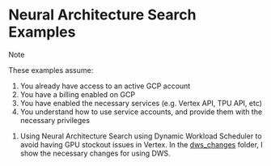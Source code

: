 # Neural Architecture Search Examples
>[!NOTE]
>These examples assume:
>1. You already have access to an active GCP account
>2. You have a billing enabled on GCP
>3. You have enabled the necessary services (e.g. Vertex API, TPU API, etc)
>4. You understand how to use service accounts, and provide them with the necessary privileges 

1. Using Neural Architecture Search using Dynamic Workload Scheduler to avoid having GPU stockout issues in Vertex. In the [dws_changes](https://github.com/ProshantaSaha/GoogleCloud/tree/main/neural-arch-search/dws_changes) folder, I show the necessary changes for using DWS. 
